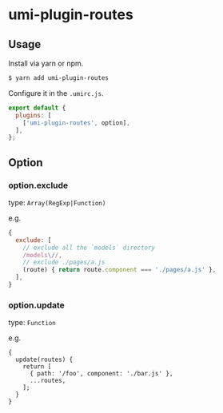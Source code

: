 # umi-plugin-routes

## Usage

Install via yarn or npm.

```bash
$ yarn add umi-plugin-routes
```

Configure it in the `.umirc.js`.

```js
export default {
  plugins: [
    ['umi-plugin-routes', option],
  ],
};
```

## Option

### option.exclude

type: `Array(RegExp|Function)`

e.g.

```js
{
  exclude: [
    // exclude all the `models` directory
    /models\//,
    // exclude ./pages/a.js
    (route) { return route.component === './pages/a.js' },
  ],
}
```

### option.update

type: `Function`

e.g.

```
{
  update(routes) {
    return [
      { path: '/foo', component: './bar.js' },
      ...routes,
    ];
  }
}
```

